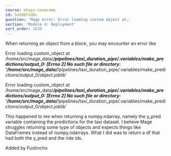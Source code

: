 ```yaml
---
course: mlops-zoomcamp
id: 5a508f2d8c
question: 'Mage error: Error loading custom object at…'
section: 'Module 4: Deployment'
sort_order: 1830
---
```


When returning an object from a block, you may encounter an error like

Error loading custom_object at /home/src/mage_data/*************/pipelines/taxi_duration_pipe/.variables/make_predictions/output_0: [Errno 2] No such file or directory: '/home/src/mage_data/*************/pipelines/taxi_duration_pipe/.variables/make_predictions/output_0/object.joblib'

Error loading custom_object at /home/src/mage_data/*************/pipelines/taxi_duration_pipe/.variables/make_predictions/output_0: [Errno 2] No such file or directory: '/home/src/mage_data/*************/pipelines/taxi_duration_pipe/.variables/make_predictions/output_0/object.joblib'

This happened to me when returning a numpy.ndarray, namely the y_pred variable containing the predictions for the taxi dataset. I believe Mage struggles returning some type of objects and expects things like DataFrames instead of numpy.ndarrays. What I did was to return a df that had both the y_pred and the ride ids.

Added by Fustincho

